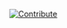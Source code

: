 [![Contribute](https://www.eclipse.org/che/contribute.svg)](https://workspaces.openshift.com#https://github.com/redhat-developer-demos/devspaces-ollama-continue/)
